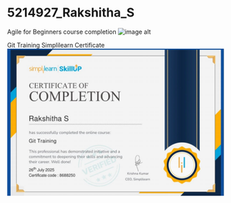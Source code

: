 # 5214927_Rakshitha_S
Agile for Beginners course completion
![image alt](https://github.com/raksh1912/5214927_Rakshitha_S/blob/81d84ef40df87afa43e7735bb7d0be92e3ca77a1/SDLC/Agile%20for%20beginners.jpeg)

Git Training Simplilearn Certificate
![image alt](https://github.com/raksh1912/5214927_Rakshitha_S/blob/555f3c5588e1c1f177ef86f089f30c2f9fc1f472/Git/Git%20Training%20Certificate.jpeg)
